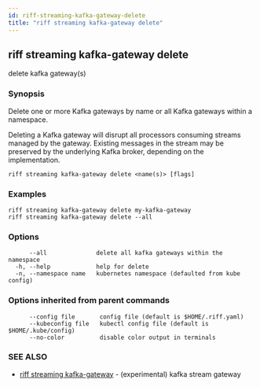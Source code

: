 ```yaml
---
id: riff-streaming-kafka-gateway-delete
title: "riff streaming kafka-gateway delete"
---
```

## riff streaming kafka-gateway delete

delete kafka gateway(s)

### Synopsis

Delete one or more Kafka gateways by name or all Kafka gateways within a
namespace.

Deleting a Kafka gateway will disrupt all processors consuming streams managed
by the gateway. Existing messages in the stream may be preserved by the
underlying Kafka broker, depending on the implementation.

```
riff streaming kafka-gateway delete <name(s)> [flags]
```

### Examples

```
riff streaming kafka-gateway delete my-kafka-gateway
riff streaming kafka-gateway delete --all 
```

### Options

```
      --all              delete all kafka gateways within the namespace
  -h, --help             help for delete
  -n, --namespace name   kubernetes namespace (defaulted from kube config)
```

### Options inherited from parent commands

```
      --config file       config file (default is $HOME/.riff.yaml)
      --kubeconfig file   kubectl config file (default is $HOME/.kube/config)
      --no-color          disable color output in terminals
```

### SEE ALSO

* [riff streaming kafka-gateway](riff_streaming_kafka-gateway.md)	 - (experimental) kafka stream gateway

